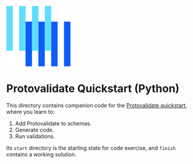 ![The Buf logo](https://raw.githubusercontent.com/bufbuild/protovalidate/main/.github/buf-logo.svg)

# Protovalidate Quickstart (Python)

This directory contains companion code for the [Protovalidate quickstart][documentation], where you learn to:

1. Add Protovalidate to schemas.
2. Generate code.
3. Run validations.

Its `start` directory is the starting state for code exercise, and `finish` contains a working solution.

[documentation]: https://buf.build/docs/protovalidate/quickstart
